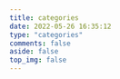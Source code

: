 ```yaml
---
title: categories
date: 2022-05-26 16:35:12
type: "categories"
comments: false
aside: false
top_img: false
---
```

